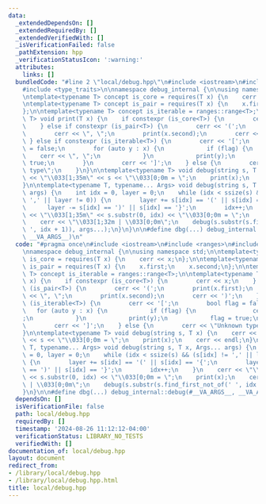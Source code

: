 ```yaml
---
data:
  _extendedDependsOn: []
  _extendedRequiredBy: []
  _extendedVerifiedWith: []
  _isVerificationFailed: false
  _pathExtension: hpp
  _verificationStatusIcon: ':warning:'
  attributes:
    links: []
  bundledCode: "#line 2 \"local/debug.hpp\"\n#include <iostream>\n#include <ranges>\n\
    #include <type_traits>\n\nnamespace debug_internal {\n\nusing namespace std;\n\
    \ntemplate<typename T> concept is_core = requires(T x) {\n    cerr << x;\n};\n\
    \ntemplate<typename T> concept is_pair = requires(T x) {\n    x.first;\n    x.second;\n\
    };\n\ntemplate<typename T> concept is_iterable = ranges::range<T>;\n\ntemplate<typename\
    \ T> void print(T x) {\n    if constexpr (is_core<T>) {\n        cerr << x;\n\
    \    } else if constexpr (is_pair<T>) {\n        cerr << '(';\n        print(x.first);\n\
    \        cerr << \", \";\n        print(x.second);\n        cerr << ')';\n   \
    \ } else if constexpr (is_iterable<T>) {\n        cerr << '[';\n        bool flag\
    \ = false;\n        for (auto y : x) {\n            if (flag) {\n            \
    \    cerr << \", \";\n            }\n            print(y);\n            flag =\
    \ true;\n        }\n        cerr << ']';\n    } else {\n        cerr << \"Unknown\
    \ type\";\n    }\n}\n\ntemplate<typename T> void debug(string s, T x) {\n    cerr\
    \ << \"\\033[1;35m\" << s << \"\\033[0;0m = \";\n    print(x);\n    cerr << endl;\n\
    }\n\ntemplate<typename T, typename... Args> void debug(string s, T x, Args...\
    \ args) {\n    int idx = 0, layer = 0;\n    while (idx < ssize(s) && (s[idx] !=\
    \ ',' || layer != 0)) {\n        layer += s[idx] == '(' || s[idx] == '{';\n  \
    \      layer -= s[idx] == ')' || s[idx] == '}';\n        idx++;\n    }\n    cerr\
    \ << \"\\033[1;35m\" << s.substr(0, idx) << \"\\033[0;0m = \";\n    print(x);\n\
    \    cerr << \"\\033[1;32m | \\033[0;0m\";\n    debug(s.substr(s.find_first_not_of('\
    \ ', idx + 1)), args...);\n}\n}\n\n#define dbg(...) debug_internal::debug(#__VA_ARGS__,\
    \ __VA_ARGS__)\n"
  code: "#pragma once\n#include <iostream>\n#include <ranges>\n#include <type_traits>\n\
    \nnamespace debug_internal {\n\nusing namespace std;\n\ntemplate<typename T> concept\
    \ is_core = requires(T x) {\n    cerr << x;\n};\n\ntemplate<typename T> concept\
    \ is_pair = requires(T x) {\n    x.first;\n    x.second;\n};\n\ntemplate<typename\
    \ T> concept is_iterable = ranges::range<T>;\n\ntemplate<typename T> void print(T\
    \ x) {\n    if constexpr (is_core<T>) {\n        cerr << x;\n    } else if constexpr\
    \ (is_pair<T>) {\n        cerr << '(';\n        print(x.first);\n        cerr\
    \ << \", \";\n        print(x.second);\n        cerr << ')';\n    } else if constexpr\
    \ (is_iterable<T>) {\n        cerr << '[';\n        bool flag = false;\n     \
    \   for (auto y : x) {\n            if (flag) {\n                cerr << \", \"\
    ;\n            }\n            print(y);\n            flag = true;\n        }\n\
    \        cerr << ']';\n    } else {\n        cerr << \"Unknown type\";\n    }\n\
    }\n\ntemplate<typename T> void debug(string s, T x) {\n    cerr << \"\\033[1;35m\"\
    \ << s << \"\\033[0;0m = \";\n    print(x);\n    cerr << endl;\n}\n\ntemplate<typename\
    \ T, typename... Args> void debug(string s, T x, Args... args) {\n    int idx\
    \ = 0, layer = 0;\n    while (idx < ssize(s) && (s[idx] != ',' || layer != 0))\
    \ {\n        layer += s[idx] == '(' || s[idx] == '{';\n        layer -= s[idx]\
    \ == ')' || s[idx] == '}';\n        idx++;\n    }\n    cerr << \"\\033[1;35m\"\
    \ << s.substr(0, idx) << \"\\033[0;0m = \";\n    print(x);\n    cerr << \"\\033[1;32m\
    \ | \\033[0;0m\";\n    debug(s.substr(s.find_first_not_of(' ', idx + 1)), args...);\n\
    }\n}\n\n#define dbg(...) debug_internal::debug(#__VA_ARGS__, __VA_ARGS__)\n"
  dependsOn: []
  isVerificationFile: false
  path: local/debug.hpp
  requiredBy: []
  timestamp: '2024-08-26 11:12:12-04:00'
  verificationStatus: LIBRARY_NO_TESTS
  verifiedWith: []
documentation_of: local/debug.hpp
layout: document
redirect_from:
- /library/local/debug.hpp
- /library/local/debug.hpp.html
title: local/debug.hpp
---
```

